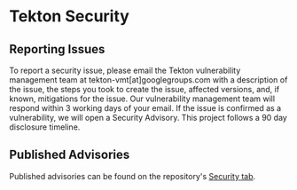 # Tekton Security

## Reporting Issues

To report a security issue, please email the Tekton vulnerability management team at tekton-vmt\[at\]googlegroups.com with a description of the issue, the steps you took to create the issue, affected versions, and, if known, mitigations for the issue. Our vulnerability management team will respond within 3 working days of your email. If the issue is confirmed as a vulnerability, we will open a Security Advisory. This project follows a 90 day disclosure timeline.

## Published Advisories

Published advisories can be found on the repository's [Security tab](https://github.com/tektoncd/dashboard/security/advisories).
